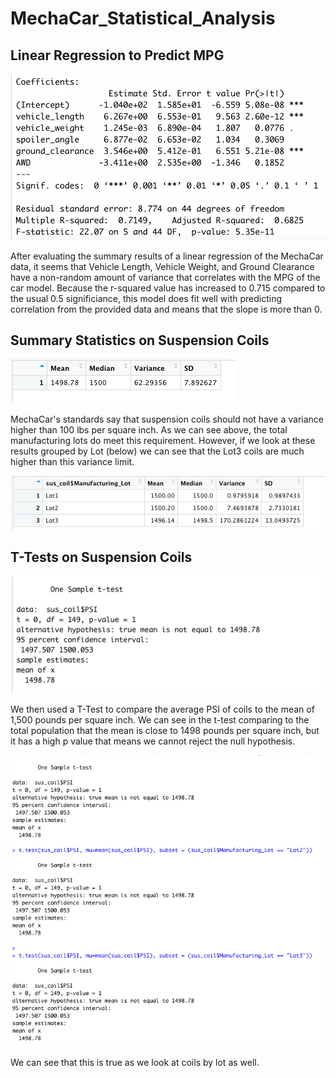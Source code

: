# MechaCar_Statistical_Analysis

## Linear Regression to Predict MPG 

![summary_results.png](summary_results.png) 

After evaluating the summary results of a linear regression of the MechaCar data, it seems that Vehicle Length, Vehicle Weight, and Ground Clearance have a non-random amount of variance that correlates with the MPG of the car model. Because the r-squared value has increased to 0.715 compared to the usual 0.5 significiance, this model does fit well with predicting correlation from the provided data and means that the slope is more than 0. 

## Summary Statistics on Suspension Coils

![total_summary.png](total_summary.png)

MechaCar's standards say that suspension coils should not have a variance higher than 100 lbs per square inch. As we can see above, the total manufacturing lots do meet this requirement. However, if we look at these results grouped by Lot (below) we can see that the Lot3 coils are much higher than this variance limit. 

![lot_summary.png](lot_summary.png) 

## T-Tests on Suspension Coils

![total_t_test.png](total_t_test.png) 

We then used a T-Test to compare the average PSI of coils to the mean of 1,500 pounds per square inch. We can see in the t-test comparing to the total population that the mean is close to 1498 pounds per square inch, but it has a high p value that means we cannot reject the null hypothesis. 

![lot_t_test.png](lot_t_test.png)

We can see that this is true as we look at coils by lot as well. 



